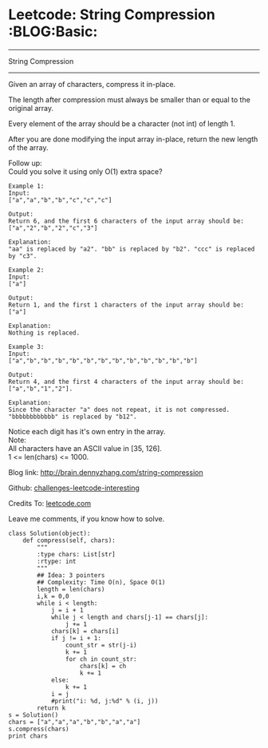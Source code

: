# Leetcode: String Compression     :BLOG:Basic:


---

String Compression  

---

Given an array of characters, compress it in-place.  

The length after compression must always be smaller than or equal to the original array.  

Every element of the array should be a character (not int) of length 1.  

After you are done modifying the input array in-place, return the new length of the array.  

Follow up:  
Could you solve it using only O(1) extra space?  

    Example 1:
    Input:
    ["a","a","b","b","c","c","c"]
    
    Output:
    Return 6, and the first 6 characters of the input array should be: ["a","2","b","2","c","3"]
    
    Explanation:
    "aa" is replaced by "a2". "bb" is replaced by "b2". "ccc" is replaced by "c3".

    Example 2:
    Input:
    ["a"]
    
    Output:
    Return 1, and the first 1 characters of the input array should be: ["a"]
    
    Explanation:
    Nothing is replaced.

    Example 3:
    Input:
    ["a","b","b","b","b","b","b","b","b","b","b","b","b"]
    
    Output:
    Return 4, and the first 4 characters of the input array should be: ["a","b","1","2"].
    
    Explanation:
    Since the character "a" does not repeat, it is not compressed. "bbbbbbbbbbbb" is replaced by "b12".

Notice each digit has it's own entry in the array.  
Note:  
All characters have an ASCII value in [35, 126].  
1 <= len(chars) <= 1000.  

Blog link: <http://brain.dennyzhang.com/string-compression>  

Github: [challenges-leetcode-interesting](https://github.com/DennyZhang/challenges-leetcode-interesting/tree/master/string-compression)  

Credits To: [leetcode.com](https://leetcode.com/problems/string-compression/description)  

Leave me comments, if you know how to solve.  

    class Solution(object):
        def compress(self, chars):
            """
            :type chars: List[str]
            :rtype: int
            """
            ## Idea: 3 pointers
            ## Complexity: Time O(n), Space O(1)
            length = len(chars)
            i,k = 0,0
            while i < length:
                j = i + 1
                while j < length and chars[j-1] == chars[j]:
                    j += 1
                chars[k] = chars[i]
                if j != i + 1:
                    count_str = str(j-i)
                    k += 1
                    for ch in count_str:
                        chars[k] = ch
                        k += 1
                else:
                    k += 1
                i = j
                #print("i: %d, j:%d" % (i, j))
            return k
    s = Solution()
    chars = ["a","a","a","b","b","a","a"]
    s.compress(chars)
    print chars